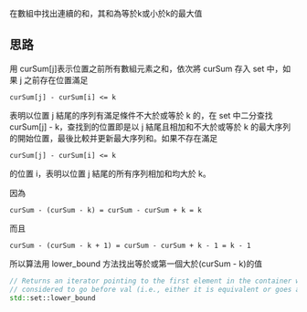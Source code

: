 在數組中找出連續的和，其和為等於k或小於k的最大值

## 思路

用 curSum[j]表示位置之前所有數組元素之和，依次將 curSum 存入 set 中，如果 j 之前存在位置滿足

```
curSum[j] - curSum[i] <= k
```

表明以位置 j 結尾的序列有滿足條件不大於或等於 k 的，在 set 中二分查找 curSum[j] - k，查找到的位置即是以 j 結尾且相加和不大於或等於 k 的最大序列的開始位置，最後比較并更新最大序列和。如果不存在滿足 

```
curSum[j] - curSum[i] <= k 
```

的位置 i，表明以位置 j 結尾的所有序列相加和均大於 k。

因為

```
curSum - (curSum - k) = curSum - curSum + k = k
```

而且

```
curSum - (curSum - k + 1) = curSum - curSum + k - 1 = k - 1
```

所以算法用 lower_bound 方法找出等於或第一個大於(curSum - k)的值

```cpp
// Returns an iterator pointing to the first element in the container which is not 
// considered to go before val (i.e., either it is equivalent or goes after).
std::set::lower_bound
```
